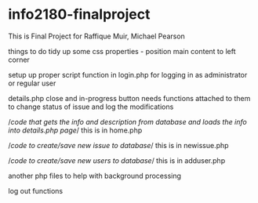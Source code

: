 # info2180-finalproject

This is Final Project for Raffique Muir, Michael Pearson

things to do
tidy up some css properties
    - position main content to left corner

setup up proper script function in login.php for logging in as administrator or regular user

details.php close and in-progress button needs functions attached to them to change status of issue and log the modifications

/*code that gets the info and description from database and loads the info into details.php page*/ this is in home.php

/*code to create/save new issue to database*/ this is in newissue.php

/*code to create/save new users to database*/ this is in adduser.php

another php files to help with background processing

log out functions

